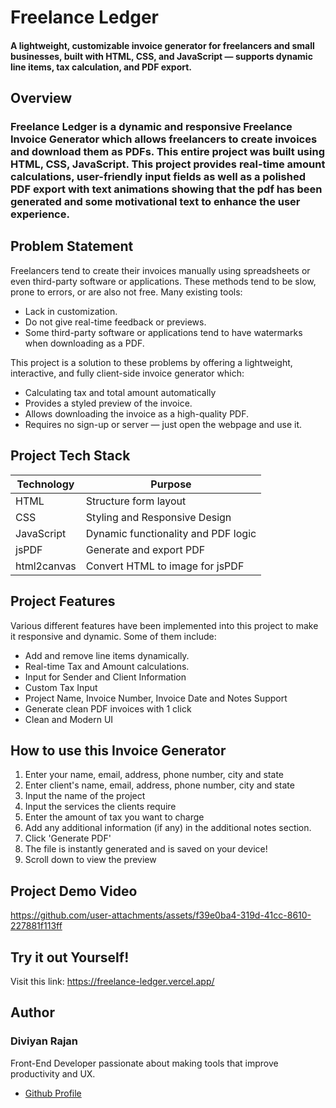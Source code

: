 # Freelance Ledger
#### A lightweight, customizable invoice generator for freelancers and small businesses, built with HTML, CSS, and JavaScript — supports dynamic line items, tax calculation, and PDF export.

## Overview
### Freelance Ledger is a dynamic and responsive Freelance Invoice Generator which allows freelancers to create invoices and download them as PDFs. This entire project was built using HTML, CSS, JavaScript. This project provides real-time amount calculations, user-friendly input fields as well as a polished PDF export with text animations showing that the pdf has been generated and some motivational text to enhance the user experience. 

## Problem Statement
Freelancers tend to create their invoices manually using spreadsheets or even third-party software or applications. These methods tend to be slow, prone to errors, or are also not free. Many existing tools:
* Lack in customization.
* Do not give real-time feedback or previews.
*	Some third-party software or applications tend to have watermarks when downloading as a PDF.

This project is a solution to these problems by offering a lightweight, interactive, and fully client-side invoice generator which:
*	Calculating tax and total amount automatically
*	Provides a styled preview of the invoice.
*	Allows downloading the invoice as a high-quality PDF.
*	Requires no sign-up or server — just open the webpage and use it.

## Project Tech Stack
| Technology  | Purpose |
| ------------- | ------------- |
| HTML  | Structure form layout  |
| CSS  | Styling and Responsive Design  |
| JavaScript  | Dynamic functionality and PDF logic |
| jsPDF  | Generate and export PDF  |
| html2canvas  | Convert HTML to image for jsPDF |


## Project Features
Various different features have been implemented into this project to make it responsive and dynamic. Some of them include:
* Add and remove line items dynamically.
* Real-time Tax and Amount calculations.
* Input for Sender and Client Information
* Custom Tax Input
* Project Name, Invoice Number, Invoice Date and Notes Support
* Generate clean PDF invoices with 1 click
* Clean and Modern UI

## How to use this Invoice Generator
1. Enter your name, email, address, phone number, city and state
2. Enter client's name, email, address, phone number, city and state
3. Input the name of the project
4. Input the services the clients require
5. Enter the amount of tax you want to charge
6. Add any additional information (if any) in the additional notes section.
7. Click 'Generate PDF'
8. The file is instantly generated and is saved on your device!
9. Scroll down to view the preview

## Project Demo Video
https://github.com/user-attachments/assets/f39e0ba4-319d-41cc-8610-227881f113ff

## Try it out Yourself!
Visit this link: https://freelance-ledger.vercel.app/

## Author
### Diviyan Rajan
Front-End Developer passionate about making tools that improve productivity and UX.
* [Github Profile](https://github.com/Diviyan20)

